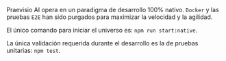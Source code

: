 Praevisio AI opera en un paradigma de desarrollo 100% nativo. `Docker` y las pruebas `E2E` han sido purgados para maximizar la velocidad y la agilidad.

El único comando para iniciar el universo es: `npm run start:native`.

La única validación requerida durante el desarrollo es la de pruebas unitarias: `npm test`.